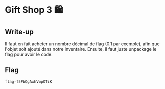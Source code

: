 # Gift Shop 3 🛍️

## Write-up

Il faut en fait acheter un nombre décimal de flag (0.1 par exemple), afin que l'objet soit ajouté dans notre inventaire. Ensuite, il faut juste unpackage le flag pour avoir le code.

## Flag

```flag-f5PbQgAxhVwpOTiK```
